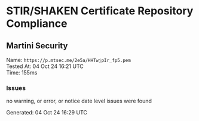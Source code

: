 # STIR/SHAKEN Certificate Repository Compliance

## Martini Security

Name: `https://p.mtsec.me/2e5a/HHTwjpIr_fp5.pem`\
Tested At: 04 Oct 24 16:21 UTC\
Time: 155ms

### Issues

no warning, or error, or notice date level issues were found

Generated: 04 Oct 24 16:29 UTC